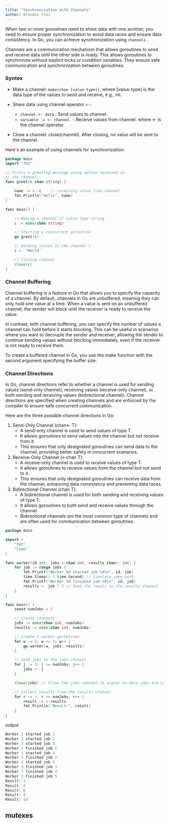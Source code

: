 ```yaml
---
title: "Synchronization with Channels"
author: Brandon Tsai
---
```


When two or more goroutines need to share data with one another, you need to ensure proper synchronization to avoid data races and ensure data consistency. In Go, you can achieve synchronization using `channels` .


Channels are a communication mechanism that allows goroutines to send and receive data until the other side is ready. This allows goroutines to synchronize without explicit locks or condition variables. They ensure safe communication and synchronization between goroutines.



### Syntex

- Make a channel: `make(chan [value-type])`, where [value-type] is the data type of the values to send and receive, e.g., int.

- Share data using channel operator `<-`:
  - `channel <- data` : Send values to channel.
  - `variable := <- channel ` : Receive values from channel.
where <- is the channel operator.

- Close a channel: close(channel).
After closing, no value will be sent to the channel.

Here's an example of using channels for synchronization:


```go
package main
import "fmt"

// Prints a greeting message using values received in
// the channel
func greet(c chan string) {

	name := <- c	// receiving value from channel
	fmt.Println("Hello", name)
}

func main() {

	// Making a channel of value type string
	c := make(chan string)

	// Starting a concurrent goroutine
	go greet(c)

	// Sending values to the channel c
	c <- "World"

	// Closing channel
	close(c)
}
```


### Channel Buffering


Channel buffering is a feature in Go that allows you to specify the capacity of a channel. By default, channels in Go are unbuffered, meaning they can only hold one value at a time. When a value is sent on an unbuffered channel, the sender will block until the receiver is ready to receive the value.

In contrast, with channel buffering, you can specify the number of values a channel can hold before it starts blocking. This can be useful in scenarios where you want to decouple the sender and receiver, allowing the sender to continue sending values without blocking immediately, even if the receiver is not ready to receive them.

To create a buffered channel in Go, you use the make function with the second argument specifying the buffer size. 



### Channel Directions

In Go, channel directions refer to whether a channel is used for sending values (send-only channel), receiving values (receive-only channel), or both sending and receiving values (bidirectional channel). Channel directions are specified when creating channels and are enforced by the compiler to ensure safe concurrent communication.

Here are the three possible channel directions in Go:

1. Send-Only Channel (chan<- T):
   - A send-only channel is used to send values of type T.
   - It allows goroutines to send values into the channel but not receive from it.
   - This ensures that only designated goroutines can send data to the channel, providing better safety in concurrent scenarios.
1. Receive-Only Channel (<-chan T):
   - A receive-only channel is used to receive values of type T.
   - It allows goroutines to receive values from the channel but not send to it.
   - This ensures that only designated goroutines can receive data from the channel, enhancing data consistency and preventing data races.
2. Bidirectional Channel (chan T):
   - A bidirectional channel is used for both sending and receiving values of type T.
   - It allows goroutines to both send and receive values through the channel.
   - Bidirectional channels are the most common type of channels and are often used for communication between goroutines.



```go
package main

import (
	"fmt"
	"time"
)

func worker(id int, jobs <-chan int, results chan<- int) {
	for job := range jobs {
		fmt.Printf("Worker %d started job %d\n", id, job)
		time.Sleep(1 * time.Second) // Simulate some work
		fmt.Printf("Worker %d finished job %d\n", id, job)
		results <- job * 2 // Send the result to the results channel
	}
}

func main() {
	const numJobs = 5

	// Create channels
	jobs := make(chan int, numJobs)
	results := make(chan int, numJobs)

	// Create 3 worker goroutines
	for w := 1; w <= 3; w++ {
		go worker(w, jobs, results)
	}

	// Send jobs to the jobs channel
	for j := 1; j <= numJobs; j++ {
		jobs <- j
	}

	close(jobs) // Close the jobs channel to signal no more jobs are coming

	// Collect results from the results channel
	for r := 1; r <= numJobs; r++ {
		result := <-results
		fmt.Println("Result:", result)
	}
}

```

output

```go
Worker 1 started job 1
Worker 2 started job 2
Worker 3 started job 3
Worker 1 finished job 1
Worker 1 started job 4
Worker 2 finished job 2
Worker 2 started job 5
Worker 3 finished job 3
Worker 1 finished job 4
Worker 2 finished job 5
Result: 2
Result: 4
Result: 6
Result: 8
Result: 10

```





mutexes
----